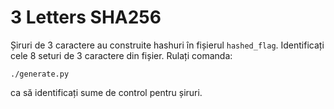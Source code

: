 # 3 Letters SHA256

Șiruri de 3 caractere au construite hashuri în fișierul `hashed_flag`.
Identificați cele 8 seturi de 3 caractere din fișier.
Rulați comanda:

```
./generate.py
```

ca să identificați sume de control pentru șiruri.
